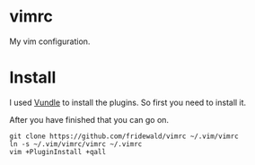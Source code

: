 # vimrc
My vim configuration.
# Install
I used [Vundle](http://github.com/VundleVim/Vundle.Vim) to install the plugins.
So first you need to install it.

After you have finished that you can go on.
```
git clone https://github.com/fridewald/vimrc ~/.vim/vimrc
ln -s ~/.vim/vimrc/vimrc ~/.vimrc
vim +PluginInstall +qall
```
